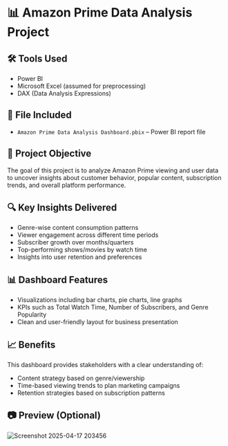 # 📊 Amazon Prime Data Analysis Project

## 🛠 Tools Used
- Power BI
- Microsoft Excel (assumed for preprocessing)
- DAX (Data Analysis Expressions)

## 📁 File Included
- `Amazon Prime Data Analysis Dashboard.pbix` – Power BI report file

## 📌 Project Objective
The goal of this project is to analyze Amazon Prime viewing and user data to uncover insights about customer behavior, popular content, subscription trends, and overall platform performance.

## 🔍 Key Insights Delivered
- Genre-wise content consumption patterns
- Viewer engagement across different time periods
- Subscriber growth over months/quarters
- Top-performing shows/movies by watch time
- Insights into user retention and preferences

## 📊 Dashboard Features
- Visualizations including bar charts, pie charts, line graphs
- KPIs such as Total Watch Time, Number of Subscribers, and Genre Popularity
- Clean and user-friendly layout for business presentation

## 📈 Benefits
This dashboard provides stakeholders with a clear understanding of:
- Content strategy based on genre/viewership
- Time-based viewing trends to plan marketing campaigns
- Retention strategies based on subscription patterns

## 📷 Preview (Optional)
![Screenshot 2025-04-17 203456](https://github.com/user-attachments/assets/100b88b5-52df-4eb2-bfe1-1cafb9b12e93)

